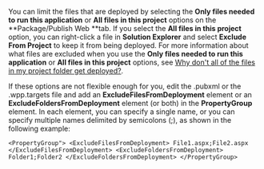 You can limit the files that are deployed by selecting the **Only files needed to run this application** or **All files in this project** options on the **Package/Publish Web **tab. If you select the **All files in this project** option, you can right-click a file in **Solution Explorer** and select **Exclude From Project** to keep it from being deployed. For more information about what files are excluded when you use the **Only files needed to run this application** or **All files in this project** options, see [Why don't all of the files in my project folder get deployed?](/faq/files-to-deploy.md).

If these options are not flexible enough for you, edit the .pubxml or the .wpp.targets file and add an **ExcludeFilesFromDeployment** element or an **ExcludeFoldersFromDeployment** element (or both) in the **PropertyGroup** element. In each element, you can specify a single name, or you can specify multiple names delimited by semicolons (;), as shown in the following example:

`<PropertyGroup">
  <ExcludeFilesFromDeployment>
    File1.aspx;File2.aspx
  </ExcludeFilesFromDeployment>
  <ExcludeFoldersFromDeployment>
    Folder1;Folder2
  </ExcludeFoldersFromDeployment>
</PropertyGroup> `